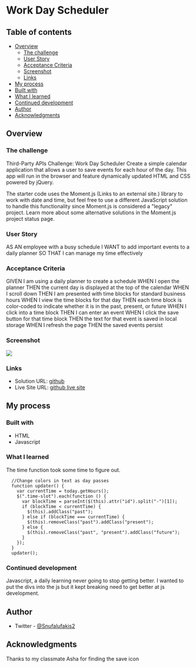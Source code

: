 # Work Day Scheduler

## Table of contents

- [Overview](#overview)
  - [The challenge](#the-challenge)
  - [User Story](#user-story)
  - [Acceptance Criteria](#acceptance-criteria)
  - [Screenshot](#screenshot)
  - [Links](#links)
 - [My process](#my-process)
  - [Built with](#built-with)
  - [What I learned](#what-i-learned)
  - [Continued development](#continued-development)
- [Author](#author)
- [Acknowledgments](#acknowledgments)


## Overview

### The challenge

Third-Party APIs Challenge: Work Day Scheduler
Create a simple calendar application that allows a user to save events for each hour of the day. This app will run in the browser and feature dynamically updated HTML and CSS powered by jQuery.

The starter code uses the Moment.js (Links to an external site.) library to work with date and time, but feel free to use a different JavaScript solution to handle this functionality since Moment.js is considered a "legacy" project. Learn more about some alternative solutions in the Moment.js project status page.

### User Story

AS AN employee with a busy schedule
I WANT to add important events to a daily planner
SO THAT I can manage my time effectively

### Acceptance Criteria

GIVEN I am using a daily planner to create a schedule
WHEN I open the planner
THEN the current day is displayed at the top of the calendar
WHEN I scroll down
THEN I am presented with time blocks for standard business hours
WHEN I view the time blocks for that day
THEN each time block is color-coded to indicate whether it is in the past, present, or future
WHEN I click into a time block
THEN I can enter an event
WHEN I click the save button for that time block
THEN the text for that event is saved in local storage
WHEN I refresh the page
THEN the saved events persist

### Screenshot

![](assets/screenshots/screenshot-127.0.0.1_5500-2022.06.02-19_29_07.png)

### Links

- Solution URL: [github](https://github.com/Snufalufakis/Work-Schedule)
- Live Site URL: [github live site](https://snufalufakis.github.io/Work-Schedule/)

## My process

### Built with

- HTML
- Javascript

### What I learned
The time function took some time to figure out.


```Js
  //Change colors in text as day passes
  function updater() {
    var currentTime = today.getHours();
    $(".time-slot").each(function () {
      var blockTime = parseInt($(this).attr("id").split("-")[1]);
      if (blockTime < currentTime) {
        $(this).addClass("past");
      } else if (blockTime === currentTime) {
        $(this).removeClass("past").addClass("present");
      } else {
        $(this).removeClass("past", "present").addClass("future");
      }
    });
  }
  updater();
```

### Continued development

Javascript, a daily learning  never going to stop getting better.
I wanted to put the divs into the js but it kept breaking need to get better at js development.

## Author

- Twitter - [@Snufalufakis2](https://twitter.com/Snufalufakis2)


## Acknowledgments

Thanks to my classmate Asha for finding the save icon
